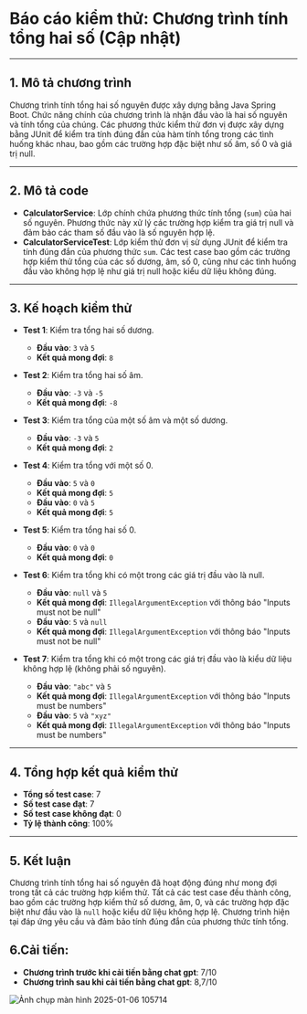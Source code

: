 # Báo cáo kiểm thử: Chương trình tính tổng hai số (Cập nhật)

---

## 1. Mô tả chương trình  
Chương trình tính tổng hai số nguyên được xây dựng bằng Java Spring Boot. Chức năng chính của chương trình là nhận đầu vào là hai số nguyên và tính tổng của chúng. Các phương thức kiểm thử đơn vị được xây dựng bằng JUnit để kiểm tra tính đúng đắn của hàm tính tổng trong các tình huống khác nhau, bao gồm các trường hợp đặc biệt như số âm, số 0 và giá trị null.

---

## 2. Mô tả code  
- **CalculatorService**: Lớp chính chứa phương thức tính tổng (`sum`) của hai số nguyên. Phương thức này xử lý các trường hợp kiểm tra giá trị null và đảm bảo các tham số đầu vào là số nguyên hợp lệ.  
- **CalculatorServiceTest**: Lớp kiểm thử đơn vị sử dụng JUnit để kiểm tra tính đúng đắn của phương thức `sum`. Các test case bao gồm các trường hợp kiểm thử tổng của các số dương, âm, số 0, cũng như các tình huống đầu vào không hợp lệ như giá trị null hoặc kiểu dữ liệu không đúng.

---

## 3. Kế hoạch kiểm thử  
- **Test 1**: Kiểm tra tổng hai số dương.  
  - **Đầu vào**: `3` và `5`  
  - **Kết quả mong đợi**: `8`

- **Test 2**: Kiểm tra tổng hai số âm.  
  - **Đầu vào**: `-3` và `-5`  
  - **Kết quả mong đợi**: `-8`

- **Test 3**: Kiểm tra tổng của một số âm và một số dương.  
  - **Đầu vào**: `-3` và `5`  
  - **Kết quả mong đợi**: `2`

- **Test 4**: Kiểm tra tổng với một số 0.  
  - **Đầu vào**: `5` và `0`  
  - **Kết quả mong đợi**: `5`  
  - **Đầu vào**: `0` và `5`  
  - **Kết quả mong đợi**: `5`

- **Test 5**: Kiểm tra tổng hai số 0.  
  - **Đầu vào**: `0` và `0`  
  - **Kết quả mong đợi**: `0`

- **Test 6**: Kiểm tra tổng khi có một trong các giá trị đầu vào là null.  
  - **Đầu vào**: `null` và `5`  
  - **Kết quả mong đợi**: `IllegalArgumentException` với thông báo "Inputs must not be null"  
  - **Đầu vào**: `5` và `null`  
  - **Kết quả mong đợi**: `IllegalArgumentException` với thông báo "Inputs must not be null"

- **Test 7**: Kiểm tra tổng khi có một trong các giá trị đầu vào là kiểu dữ liệu không hợp lệ (không phải số nguyên).  
  - **Đầu vào**: `"abc"` và `5`  
  - **Kết quả mong đợi**: `IllegalArgumentException` với thông báo "Inputs must be numbers"  
  - **Đầu vào**: `5` và `"xyz"`  
  - **Kết quả mong đợi**: `IllegalArgumentException` với thông báo "Inputs must be numbers"

---

## 4. Tổng hợp kết quả kiểm thử  
- **Tổng số test case**: 7  
- **Số test case đạt**: 7  
- **Số test case không đạt**: 0  
- **Tỷ lệ thành công**: 100%

---

## 5. Kết luận  
Chương trình tính tổng hai số nguyên đã hoạt động đúng như mong đợi trong tất cả các trường hợp kiểm thử. Tất cả các test case đều thành công, bao gồm các trường hợp kiểm thử số dương, âm, 0, và các trường hợp đặc biệt như đầu vào là `null` hoặc kiểu dữ liệu không hợp lệ. Chương trình hiện tại đáp ứng yêu cầu và đảm bảo tính đúng đắn của phương thức tính tổng.

## 6.Cải tiến:
- **Chương trình trước khi cải tiến bằng chat gpt**: 7/10
- **Chương trình sau khi cải tiến bằng chat gpt**: 8,7/10


![Ảnh chụp màn hình 2025-01-06 105714](https://github.com/user-attachments/assets/95b60cfb-adf0-45d6-83a0-570956718e50)

